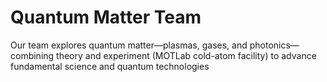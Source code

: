 # Quantum Matter Team

Our team explores quantum matter—plasmas, gases, and photonics—combining theory and experiment (MOTLab cold-atom facility) to advance fundamental science and quantum technologies
